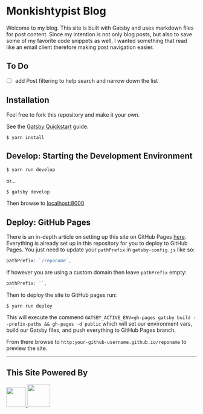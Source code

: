 # Monkishtypist Blog

Welcome to my blog. This site is built with Gatsby and uses markdown files for post content. Since my intention is not only blog posts, but also to save some of my favorite code snippets as well, I wanted something that read like an email client therefore making post navigation easier.

## To Do
- [ ] add Post filtering to help search and narrow down the list

## Installation

Feel free to fork this repository and make it your own.

See the [Gatsby Quickstart][quickstart] guide.

```console
$ yarn install
```

## Develop: Starting the Development Environment

```console
$ yarn run develop
```
or...
```console
$ gatsby develop
```

Then browse to [localhost:8000][localhost]

## Deploy: GitHub Pages

There is an in-depth article on setting up this site on GitHub Pages [here][ghpages]. Everything is already set up in this repository for you to deploy to GitHub Pages. You just need to update your `pathPrefix` in `gatsby-config.js` like so:
```javascript
pathPrefix: `/reponame`,
```
If however you are using a custom domain then leave `pathPrefix` empty:
```javascript
pathPrefix: ``,
```

Then to deploy the site to GitHub pages run:
```console
$ yarn run deploy
```

This will execute the commend `GATSBY_ACTIVE_ENV=gh-pages gatsby build --prefix-paths && gh-pages -d public` which will set our environment vars, build our Gatsby files, and push everything to GitHub Pages branch.

From there browse to `http:your-github-username.github.io/reponame` to preview the site.

---
## This Site Powered By
<a href="https://www.gatsbyjs.org">
  <img src="https://www.gatsbyjs.org/Gatsby-Monogram.svg" width=52 />
</a>

<a href="https://github.com">
  <img src="https://github.githubassets.com/images/modules/logos_page/GitHub-Mark.png" height="60" />
</a>

[localhost]: http://localhost:8000/
[quickstart]: https://www.gatsbyjs.org/docs/quick-start/
[ghpages]: https://www.gatsbyjs.org/docs/how-gatsby-works-with-github-pages/
